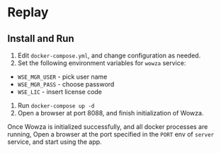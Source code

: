 # Replay

## Install and Run

1. Edit `docker-compose.yml`, and change configuration as needed.
1. Set the following environment variables for `wowza` service:
  - `WSE_MGR_USER` - pick user name
  - `WSE_MGR_PASS` - choose password
  - `WSE_LIC` - insert license code
1. Run `docker-compose up -d`
1. Open a browser at port 8088, and finish initialization of Wowza.

Once Wowza is initialized successfully, and all docker processes are running, Open a browser at the port specified in the `PORT` env of `server` service, and start using the app.

